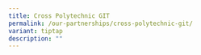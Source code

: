 ```yaml
---
title: Cross Polytechnic GIT
permalink: /our-partnerships/cross-polytechnic-git/
variant: tiptap
description: ""
---
```

